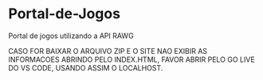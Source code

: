 # Portal-de-Jogos
Portal de jogos utilizando a API RAWG

CASO FOR BAIXAR O ARQUIVO ZIP E O SITE NAO EXIBIR AS INFORMACOES ABRINDO PELO INDEX.HTML, FAVOR ABRIR PELO GO LIVE DO VS CODE, USANDO ASSIM O LOCALHOST.
